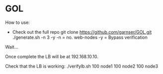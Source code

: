 # GOL

How to use:
- Check out the full repo
git clone https://github.com/garnser/GOL.git
./generate.sh -n 3 -y
	      -n = no. web-nodes
	      -y = Bypass verification

Wait...

Once complete the LB will be at 192.168.10.10.

Check that the LB is working:
./verifylb.sh
  100 node1
  100 node2
  100 node3

